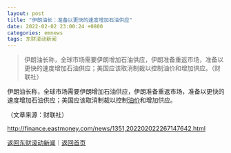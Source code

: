 ```yaml
---
layout: post
title: "伊朗油长：准备以更快的速度增加石油供应"
date: 2022-02-02 23:00:24 +0800
categories: emnews
tags: 东财滚动新闻
---
```

> 伊朗油长称，全球市场需要伊朗增加石油供应，伊朗准备重返市场，准备以更快的速度增加石油供应；美国应该取消制裁以控制油价和增加供应。（财联社）

<p>伊朗油长称，全球市场需要伊朗增加石油供应，伊朗准备重返市场，准备以更快的速度增加石油供应；美国应该取消制裁以控制<span id="Info.392"><a href="http://data.eastmoney.com/cjsj/yjtz/default.html" class="infokey">油价</a></span>和增加供应。</p><p class="em_media">（文章来源：财联社）</p>

<http://finance.eastmoney.com/news/1351,202202022267147642.html>

[返回东财滚动新闻](//finews.withounder.com/emnews/)｜[返回首页](//finews.withounder.com/)